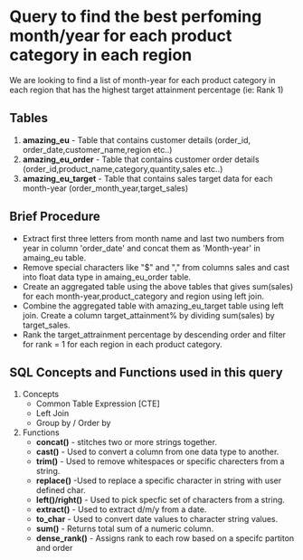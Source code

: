 # Query to find the best perfoming month/year for each product category in each region
We are looking to find a list of month-year for each product category in each region that has the highest target attainment percentage (ie: Rank 1)
## Tables
1. **amazing_eu** - Table that contains customer details (order_id, order_date,customer_name,region etc..)
2. **amazing_eu_order** - Table that contains customer order details (order_id,product_name,category,quantity,sales etc..)
3. **amazing_eu_target** - Table that contains sales target data for each month-year (order_month_year,target_sales)

## Brief Procedure
- Extract first three letters from month name and last two numbers from year in column 'order_date' and concat them as 'Month-year' in amaing_eu table.
- Remove special characters like "$" and "," from columns sales and cast into float data type in amaing_eu_order table.
- Create an aggregated table using the above tables that gives sum(sales) for each month-year,product_category and region using left join.
- Combine the aggregated table with amazing_eu_target table using left join. Create a column target_attainment% by dividing sum(sales) by target_sales.
- Rank the target_attrainment percentage by descending order and filter for rank = 1 for each region in each product category.

## SQL Concepts and Functions used in this query
1. Concepts
     - Common Table Expression [CTE]
     - Left Join
     - Group by / Order by
2. Functions
     - **concat()** - stitches two or more strings together.
     - **cast()** - Used to convert a column from one data type to another.
     - **trim()** - Used to remove whitespaces or specific charecters from a string.
     - **replace()**  -Used to replace a specific character in string with user defined char.
     - **left()/right()** - Used to pick specfic set of characters from a string.
     - **extract()** - Used to extract d/m/y from a date.
     - **to_char** - Used to convert date values to character string values.
     - **sum()** - Returns total sum of a numeric column.
     - **dense_rank()** - Assigns rank to each row based on a specifc partiton and order
		 
		 
